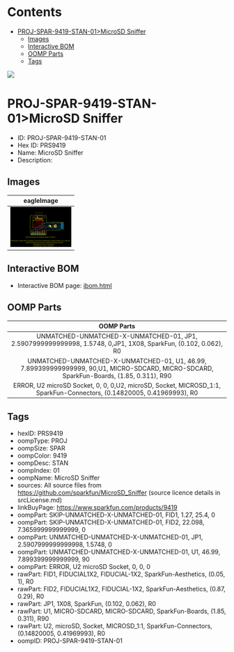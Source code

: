 



Contents
========

* [PROJ-SPAR-9419-STAN-01>MicroSD Sniffer](#proj-spar-9419-stan-01microsd-sniffer)
	* [Images](#images)
	* [Interactive BOM](#interactive-bom)
	* [OOMP Parts](#oomp-parts)
	* [Tags](#tags)
  
![][im]
# PROJ-SPAR-9419-STAN-01>MicroSD Sniffer

- ID: PROJ-SPAR-9419-STAN-01
- Hex ID: PRS9419
- Name: MicroSD Sniffer
- Description: 

## Images
  
  

|eagleImage|
| :---: |
|[![eagleImage](eagleImage_140.png)](eagleImage_600.png)|

## Interactive BOM

- Interactive BOM page: [ibom.html](kicad/bom/ibom.html)

## OOMP Parts
  

|OOMP Parts|
| :---: |
|UNMATCHED-UNMATCHED-X-UNMATCHED-01, JP1, 2.5907999999999998, 1.5748, 0,JP1, 1X08, SparkFun, (0.102, 0.062), R0|
|UNMATCHED-UNMATCHED-X-UNMATCHED-01, U1, 46.99, 7.899399999999999, 90,U1, MICRO-SDCARD, MICRO-SDCARD, SparkFun-Boards, (1.85, 0.311), R90|
|ERROR, U2 microSD Socket, 0, 0, 0,U2, microSD, Socket, MICROSD_1:1, SparkFun-Connectors, (0.14820005, 0.41969993), R0|

## Tags

- hexID: PRS9419
- oompType: PROJ
- oompSize: SPAR
- oompColor: 9419
- oompDesc: STAN
- oompIndex: 01
- oompName: MicroSD Sniffer
- sources: All source files from https://github.com/sparkfun/MicroSD_Sniffer (source licence details in srcLicense.md)
- linkBuyPage: https://www.sparkfun.com/products/9419
- oompPart: SKIP-UNMATCHED-X-UNMATCHED-01, FID1, 1.27, 25.4, 0
- oompPart: SKIP-UNMATCHED-X-UNMATCHED-01, FID2, 22.098, 7.365999999999999, 0
- oompPart: UNMATCHED-UNMATCHED-X-UNMATCHED-01, JP1, 2.5907999999999998, 1.5748, 0
- oompPart: UNMATCHED-UNMATCHED-X-UNMATCHED-01, U1, 46.99, 7.899399999999999, 90
- oompPart: ERROR, U2 microSD Socket, 0, 0, 0
- rawPart: FID1, FIDUCIAL1X2, FIDUCIAL-1X2, SparkFun-Aesthetics, (0.05, 1), R0
- rawPart: FID2, FIDUCIAL1X2, FIDUCIAL-1X2, SparkFun-Aesthetics, (0.87, 0.29), R0
- rawPart: JP1, 1X08, SparkFun, (0.102, 0.062), R0
- rawPart: U1, MICRO-SDCARD, MICRO-SDCARD, SparkFun-Boards, (1.85, 0.311), R90
- rawPart: U2, microSD, Socket, MICROSD_1:1, SparkFun-Connectors, (0.14820005, 0.41969993), R0
- oompID: PROJ-SPAR-9419-STAN-01



[im]: eagleImage_450.png
